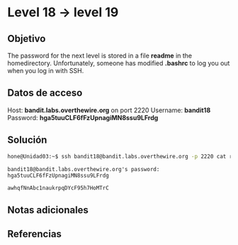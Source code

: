 # Level 18 -> level 19

## Objetivo
The password for the next level is stored in a file **readme** in the homedirectory. Unfortunately, someone has modified **.bashrc** to log you out when you log in with SSH.

## Datos de acceso
Host: **bandit.labs.overthewire.org** on port 2220
Username: **bandit18**
Password: **hga5tuuCLF6fFzUpnagiMN8ssu9LFrdg**

## Solución
```bash
hone@Unidad03:~$ ssh bandit18@bandit.labs.overthewire.org -p 2220 cat readme
```

```
bandit18@bandit.labs.overthewire.org's password: hga5tuuCLF6fFzUpnagiMN8ssu9LFrdg 
```

```bash
awhqfNnAbc1naukrpqDYcF95h7HoMTrC
```


## Notas adicionales
## Referencias